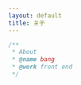 ```yaml
---
layout: default
title: 关于
---
```


```javascript
/**
 * About
 * @name bang
 * @work front end
 */
```